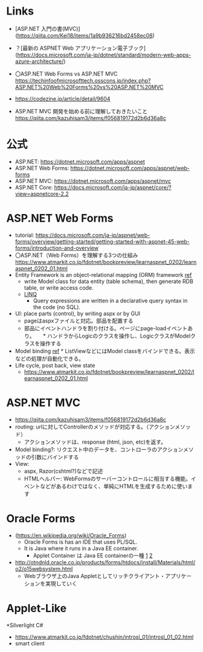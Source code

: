 # Links

* [ASP.NET 入門の書(MVC)] (https://qiita.com/Kei18/items/1a9b936216bd2458ec08)
* ？[最新の ASPNET Web アプリケーション電子ブック] (https://docs.microsoft.com/ja-jp/dotnet/standard/modern-web-apps-azure-architecture/)
* 〇ASP.NET Web Forms vs ASP.NET MVC https://techinfoofmicrosofttech.osscons.jp/index.php?ASP.NET%20Web%20Forms%20vs%20ASP.NET%20MVC

* https://codezine.jp/article/detail/9604

* ASP.NET MVC 開発を始める前に理解しておきたいこと https://qiita.com/kazuhisam3/items/f056819172d2b6d36a8c

# 公式
* ASP.NET: https://dotnet.microsoft.com/apps/aspnet
* ASP.NET Web Forms: https://dotnet.microsoft.com/apps/aspnet/web-forms
* ASP.NET MVC: https://dotnet.microsoft.com/apps/aspnet/mvc
* ASP.NET Core: https://docs.microsoft.com/ja-jp/aspnet/core/?view=aspnetcore-2.2

# ASP.NET Web Forms
  * tutorial: https://docs.microsoft.com/ja-jp/aspnet/web-forms/overview/getting-started/getting-started-with-aspnet-45-web-forms/introduction-and-overview
  * 〇ASP.NET（Web Forms）を理解する3つの仕組み https://www.atmarkit.co.jp/fdotnet/bookpreview/learnaspnet_0202/learnaspnet_0202_01.html
  * Entity Framework is an object-relational mapping (ORM) framework 
    [ref](https://docs.microsoft.com/ja-jp/aspnet/web-forms/overview/getting-started/getting-started-with-aspnet-45-web-forms/create_the_data_access_layer)
    * write Model class for data entity (table schema), then generate RDB table, or write access code. 
    * [LINQ](https://docs.microsoft.com/en-us/dotnet/csharp/programming-guide/concepts/linq/index)
      * Query expressions are written in a declarative query syntax in the code (no SQL).
  * UI: place parts (control), by writing aspx or by GUI
    * pageはaspxファイルと対応。部品を配置する
    * 部品にイベントハンドラを割り付ける。ページにpage-loadイベントあり。
      　 * ハンドラからLogicのクラスを操作し、LogicクラスがModelクラスを操作する
  * Model binding [ref](https://docs.microsoft.com/ja-jp/aspnet/web-forms/overview/getting-started/getting-started-with-aspnet-45-web-forms/display_data_items_and_details)
         * ListViewなどにはModel classをバインドできる。表示などの処理が自動化できる。
  * Life cycle, post back, view state
       * https://www.atmarkit.co.jp/fdotnet/bookpreview/learnaspnet_0202/learnaspnet_0202_01.html
       
# ASP.NET MVC
* https://qiita.com/kazuhisam3/items/f056819172d2b6d36a8c
* routing: urlに対してControllerのメソッドが対応する。（アクションメソッド）
  * アクションメソッドは、response (html, json, etc)を返す。
* Model binding?: リクエスト中のデータを、コントローラのアクションメソッドの引数にバインドする
* View:  
  * aspx, Razor(cshtml?)などで記述
  * HTMLヘルパー:
    WebFormsのサーバーコントロールに相当する機能。イベントなどがあるわけではなく、単純にHTMLを生成するために使います


# Oracle Forms
* (https://en.wikipedia.org/wiki/Oracle_Forms)
  * Oracle Forms is has an IDE that uses PL/SQL.
  * It is Java where it runs in a Java EE container.
    * Applet Container は Java EE containerの一種
         [1](https://docs.oracle.com/cd/E19159-01/820-4604/ablms/index.html) 
         [2](https://docs.oracle.com/javaee/5/tutorial/doc/bnabo.html)
* http://otndnld.oracle.co.jp/products/forms/htdocs/install/Materials/html/o2/o15websystem.html
  * Webブラウザ上のJava Appletとしてリッチクライアント・アプリケーションを実現していく
  
# Applet-Like 
*Silverlight C#
  * https://www.atmarkit.co.jp/fdotnet/chushin/introsl_01/introsl_01_02.html
* smart client


